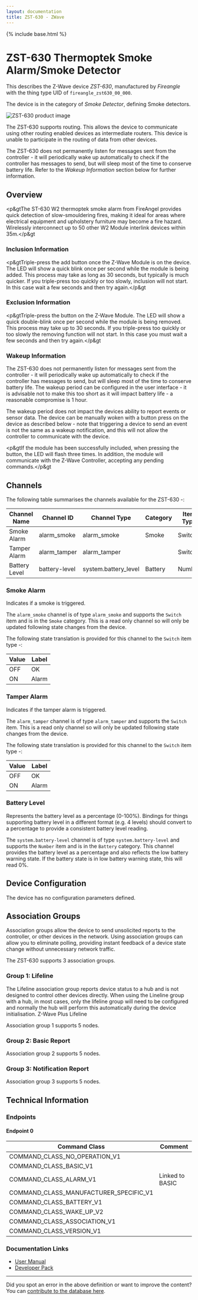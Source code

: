 ```yaml
---
layout: documentation
title: ZST-630 - ZWave
---
```


{% include base.html %}

# ZST-630 Thermoptek Smoke Alarm/Smoke Detector
This describes the Z-Wave device *ZST-630*, manufactured by *Fireangle* with the thing type UID of ```fireangle_zst630_00_000```.

The device is in the category of *Smoke Detector*, defining Smoke detectors.

![ZST-630 product image](https://opensmarthouse.org/zwavedatabase/733/image/)


The ZST-630 supports routing. This allows the device to communicate using other routing enabled devices as intermediate routers.  This device is unable to participate in the routing of data from other devices.

The ZST-630 does not permanently listen for messages sent from the controller - it will periodically wake up automatically to check if the controller has messages to send, but will sleep most of the time to conserve battery life. Refer to the *Wakeup Information* section below for further information.

## Overview

<p&gtThe ST-630 W2 thermoptek smoke alarm from FireAngel provides quick detection of slow-smouldering fires, making it ideal for areas where electrical equipment and upholstery furniture may become a fire hazard. Wirelessly interconnect up to 50 other W2 Module interlink devices within 35m.</p&gt

### Inclusion Information

<p&gtTriple-press the add button once the Z-Wave Module is on the device. The LED will show a quick blink once per second while the module is being added. This process may take as long as 30 seconds, but typically is much quicker. If you triple-press too quickly or too slowly, inclusion will not start. In this case wait a few seconds and then try again.</p&gt

### Exclusion Information

<p&gtTriple-press the button on the Z-Wave Module. The LED will show a quick double-blink once per second while the module is being removed. This process may take up to 30 seconds. If you triple-press too quickly or too slowly the removing function will not start. In this case you must wait a few seconds and then try again.</p&gt

### Wakeup Information

The ZST-630 does not permanently listen for messages sent from the controller - it will periodically wake up automatically to check if the controller has messages to send, but will sleep most of the time to conserve battery life. The wakeup period can be configured in the user interface - it is advisable not to make this too short as it will impact battery life - a reasonable compromise is 1 hour.

The wakeup period does not impact the devices ability to report events or sensor data. The device can be manually woken with a button press on the device as described below - note that triggering a device to send an event is not the same as a wakeup notification, and this will not allow the controller to communicate with the device.


<p&gtIf the module has been successfully included, when pressing the button, the LED will flash three times. In addition, the module will communicate with the Z-Wave Controller, accepting any pending commands.</p&gt

## Channels

The following table summarises the channels available for the ZST-630 -:

| Channel Name | Channel ID | Channel Type | Category | Item Type |
|--------------|------------|--------------|----------|-----------|
| Smoke Alarm | alarm_smoke | alarm_smoke | Smoke | Switch | 
| Tamper Alarm | alarm_tamper | alarm_tamper |  | Switch | 
| Battery Level | battery-level | system.battery_level | Battery | Number |

### Smoke Alarm
Indicates if a smoke is triggered.

The ```alarm_smoke``` channel is of type ```alarm_smoke``` and supports the ```Switch``` item and is in the ```Smoke``` category. This is a read only channel so will only be updated following state changes from the device.

The following state translation is provided for this channel to the ```Switch``` item type -:

| Value | Label     |
|-------|-----------|
| OFF | OK |
| ON | Alarm |

### Tamper Alarm
Indicates if the tamper alarm is triggered.

The ```alarm_tamper``` channel is of type ```alarm_tamper``` and supports the ```Switch``` item. This is a read only channel so will only be updated following state changes from the device.

The following state translation is provided for this channel to the ```Switch``` item type -:

| Value | Label     |
|-------|-----------|
| OFF | OK |
| ON | Alarm |

### Battery Level
Represents the battery level as a percentage (0-100%). Bindings for things supporting battery level in a different format (e.g. 4 levels) should convert to a percentage to provide a consistent battery level reading.

The ```system.battery-level``` channel is of type ```system.battery-level``` and supports the ```Number``` item and is in the ```Battery``` category.
This channel provides the battery level as a percentage and also reflects the low battery warning state. If the battery state is in low battery warning state, this will read 0%.


## Device Configuration

The device has no configuration parameters defined.

## Association Groups

Association groups allow the device to send unsolicited reports to the controller, or other devices in the network. Using association groups can allow you to eliminate polling, providing instant feedback of a device state change without unnecessary network traffic.

The ZST-630 supports 3 association groups.

### Group 1: Lifeline

The Lifeline association group reports device status to a hub and is not designed to control other devices directly. When using the Lineline group with a hub, in most cases, only the lifeline group will need to be configured and normally the hub will perform this automatically during the device initialisation.
Z-Wave Plus Lifeline

Association group 1 supports 5 nodes.

### Group 2: Basic Report


Association group 2 supports 5 nodes.

### Group 3: Notification Report


Association group 3 supports 5 nodes.

## Technical Information

### Endpoints

#### Endpoint 0

| Command Class | Comment |
|---------------|---------|
| COMMAND_CLASS_NO_OPERATION_V1| |
| COMMAND_CLASS_BASIC_V1| |
| COMMAND_CLASS_ALARM_V1| Linked to BASIC|
| COMMAND_CLASS_MANUFACTURER_SPECIFIC_V1| |
| COMMAND_CLASS_BATTERY_V1| |
| COMMAND_CLASS_WAKE_UP_V2| |
| COMMAND_CLASS_ASSOCIATION_V1| |
| COMMAND_CLASS_VERSION_V1| |

### Documentation Links

* [User Manual](https://opensmarthouse.org/zwavedatabase/733/GN4396R3-ZW-Module-MANUAL-EU-WEB-READY.pdf)
* [Developer Pack](https://opensmarthouse.org/zwavedatabase/733/Sprue-Z-Wave-Module-Developer-Pack-2017.pdf)

---

Did you spot an error in the above definition or want to improve the content?
You can [contribute to the database here](https://opensmarthouse.org/zwavedatabase/733).
